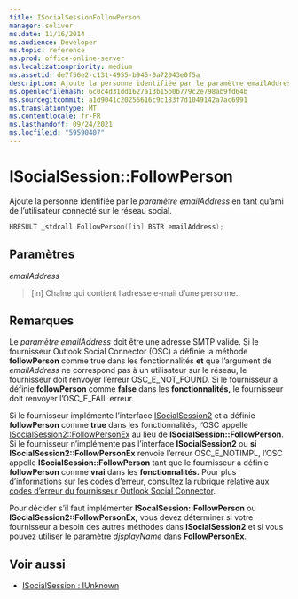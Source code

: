 ```yaml
---
title: ISocialSessionFollowPerson
manager: soliver
ms.date: 11/16/2014
ms.audience: Developer
ms.topic: reference
ms.prod: office-online-server
ms.localizationpriority: medium
ms.assetid: de7f56e2-c131-4955-b945-0a72043e0f5a
description: Ajoute la personne identifiée par le paramètre emailAddress en tant qu’ami de l’utilisateur connecté sur le réseau social.
ms.openlocfilehash: 6c0c4d31dd1627a13b15b0b779c2e798ab9fd64b
ms.sourcegitcommit: a1d9041c20256616c9c183f7d1049142a7ac6991
ms.translationtype: MT
ms.contentlocale: fr-FR
ms.lasthandoff: 09/24/2021
ms.locfileid: "59590407"
---
```

# <a name="isocialsessionfollowperson"></a>ISocialSession::FollowPerson

Ajoute la personne identifiée par le  _paramètre emailAddress_ en tant qu’ami de l’utilisateur connecté sur le réseau social. 
  
```cpp
HRESULT _stdcall FollowPerson([in] BSTR emailAddress);
```

## <a name="parameters"></a>Paramètres

_emailAddress_
  
> [in] Chaîne qui contient l’adresse e-mail d’une personne.
    
## <a name="remarks"></a>Remarques

Le  _paramètre emailAddress_ doit être une adresse SMTP valide. Si le fournisseur Outlook Social Connector (OSC) a définie  la méthode **followPerson** comme true dans les fonctionnalités **et** que l’argument de _emailAddress_ ne correspond pas à un utilisateur sur le réseau, le fournisseur doit renvoyer l’erreur OSC_E_NOT_FOUND. Si le fournisseur a définie **followPerson** comme **false** dans les **fonctionnalités,** le fournisseur doit renvoyer l’OSC_E_FAIL erreur.
  
Si le fournisseur implémente l’interface [ISocialSession2](isocialsession2iunknown.md) et a définie **followPerson** comme **true** dans les fonctionnalités, l’OSC appelle [ISocialSession2::FollowPersonEx](isocialsession2-followpersonex.md) au lieu de **ISocialSession::FollowPerson**. Si le fournisseur n’implémente pas l’interface **ISocialSession2** ou **si ISocialSession2::FollowPersonEx** renvoie l’erreur OSC_E_NOTIMPL, l’OSC appelle **ISocialSession::FollowPerson** tant que le fournisseur a définie **followPerson** comme **vrai** dans les **fonctionnalités.** Pour plus d’informations sur les codes d’erreur, consultez la rubrique relative aux [codes d’erreur du fournisseur Outlook Social Connector](outlook-social-connector-provider-error-codes.md).
  
Pour décider s’il faut implémenter **ISocalSession::FollowPerson** ou **ISocialSession2::FollowPersonEx,** vous devez déterminer si votre fournisseur a besoin des autres méthodes dans **ISocialSession2** et si vous pouvez utiliser le paramètre  _djsplayName_ dans **FollowPersonEx**.
  
## <a name="see-also"></a>Voir aussi

- [ISocialSession : IUnknown](isocialsessioniunknown.md)

